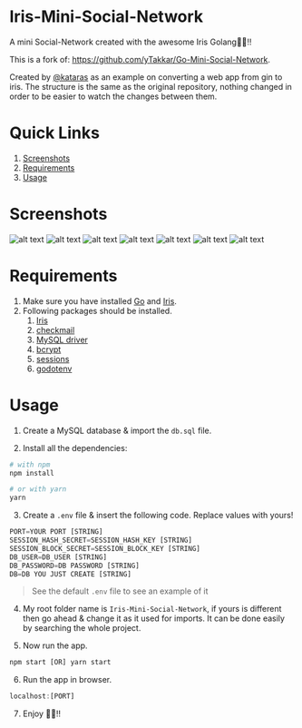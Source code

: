 # Iris-Mini-Social-Network
A mini Social-Network created with the awesome Iris Golang💖💖!!

This is a fork of: https://github.com/yTakkar/Go-Mini-Social-Network.

Created by [@kataras](https://twitter.com/MakisMaropoulos) as an example on converting a web app from gin to iris. The structure is the same as the original repository, nothing changed in order to be easier to watch the changes between them.

# Quick Links

1. [Screenshots](#screenshots)
2. [Requirements](#requirements)
3. [Usage](#usage)

# Screenshots

![alt text](https://raw.githubusercontent.com/iris-contrib/Iris-Mini-Social-Network/master/screenshots/Snap%202017-09-26%20at%2001.11.55.png)
![alt text](https://raw.githubusercontent.com/iris-contrib/Iris-Mini-Social-Network/master/screenshots/Snap%202017-09-26%20at%2001.12.18.png)
![alt text](https://raw.githubusercontent.com/iris-contrib/Iris-Mini-Social-Network/master/screenshots/Snap%202017-09-26%20at%2013.11.39.png)
![alt text](https://raw.githubusercontent.com/iris-contrib/Iris-Mini-Social-Network/master/screenshots/Snap%202017-09-26%20at%2001.13.22.png)
![alt text](https://raw.githubusercontent.com/iris-contrib/Iris-Mini-Social-Network/master/screenshots/Snap%202017-09-26%20at%2001.12.03.png)
![alt text](https://raw.githubusercontent.com/iris-contrib/Iris-Mini-Social-Network/master/screenshots/Snap%202017-09-26%20at%2001.13.07.png)
![alt text](https://raw.githubusercontent.com/iris-contrib/Iris-Mini-Social-Network/master/screenshots/Snap%202017-09-26%20at%2001.13.29.png)

# Requirements

1. Make sure you have installed [Go](https://golang.org) and [Iris](https://github.com/kataras/iris).
2. Following packages should be installed.
    1. [Iris](https://github.com/kataras/iris)
    2. [checkmail](https://github.com/badoux/checkmail)
    3. [MySQL driver](https://github.com/go-sql-driver/mysql)
    4. [bcrypt](https://golang.org/x/crypto/bcrypt)
    5. [sessions](https://github.com/gorilla/sessions)
    6. [godotenv](https://github.com/joho/godotenv)

# Usage

1. Create a MySQL database & import the `db.sql` file.

2. Install all the dependencies:

```bash
# with npm
npm install

# or with yarn
yarn
```

3. Create a `.env` file & insert the following code. Replace values with yours!
```javascript
PORT=YOUR PORT [STRING]
SESSION_HASH_SECRET=SESSION_HASH_KEY [STRING]
SESSION_BLOCK_SECRET=SESSION_BLOCK_KEY [STRING]
DB_USER=DB_USER [STRING]
DB_PASSWORD=DB PASSWORD [STRING]
DB=DB YOU JUST CREATE [STRING]
```

> See the default `.env` file to see an example of it

4. My root folder name is `Iris-Mini-Social-Network`, if yours is different then go ahead & change it as it used for imports. It can be done easily by searching the whole project.

5. Now run the app.
```javascript
npm start [OR] yarn start
```

6. Run the app in browser.
```javascript
localhost:[PORT]
```

7. Enjoy 💖💖!!
